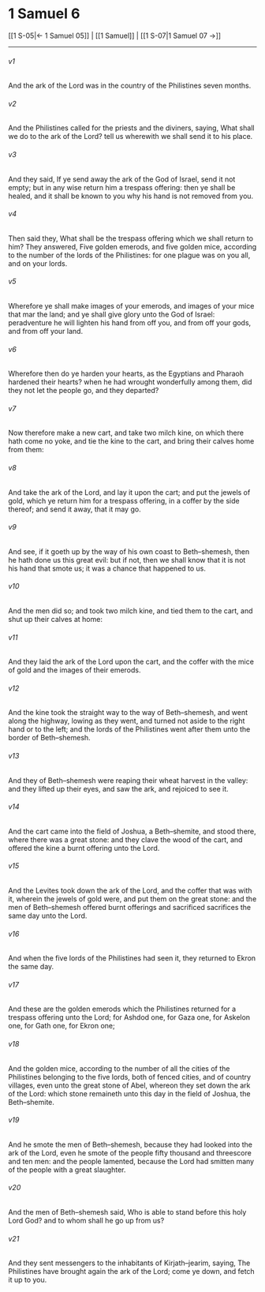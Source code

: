 # 1 Samuel 6

[[1 S-05|← 1 Samuel 05]] | [[1 Samuel]] | [[1 S-07|1 Samuel 07 →]]
***

###### v1
And the ark of the Lord was in the country of the Philistines seven months.
###### v2
And the Philistines called for the priests and the diviners, saying, What shall we do to the ark of the Lord? tell us wherewith we shall send it to his place.
###### v3
And they said, If ye send away the ark of the God of Israel, send it not empty; but in any wise return him a trespass offering: then ye shall be healed, and it shall be known to you why his hand is not removed from you.
###### v4
Then said they, What shall be the trespass offering which we shall return to him? They answered, Five golden emerods, and five golden mice, according to the number of the lords of the Philistines: for one plague was on you all, and on your lords.
###### v5
Wherefore ye shall make images of your emerods, and images of your mice that mar the land; and ye shall give glory unto the God of Israel: peradventure he will lighten his hand from off you, and from off your gods, and from off your land.
###### v6
Wherefore then do ye harden your hearts, as the Egyptians and Pharaoh hardened their hearts? when he had wrought wonderfully among them, did they not let the people go, and they departed?
###### v7
Now therefore make a new cart, and take two milch kine, on which there hath come no yoke, and tie the kine to the cart, and bring their calves home from them:
###### v8
And take the ark of the Lord, and lay it upon the cart; and put the jewels of gold, which ye return him for a trespass offering, in a coffer by the side thereof; and send it away, that it may go.
###### v9
And see, if it goeth up by the way of his own coast to Beth–shemesh, then he hath done us this great evil: but if not, then we shall know that it is not his hand that smote us; it was a chance that happened to us.
###### v10
And the men did so; and took two milch kine, and tied them to the cart, and shut up their calves at home:
###### v11
And they laid the ark of the Lord upon the cart, and the coffer with the mice of gold and the images of their emerods.
###### v12
And the kine took the straight way to the way of Beth–shemesh, and went along the highway, lowing as they went, and turned not aside to the right hand or to the left; and the lords of the Philistines went after them unto the border of Beth–shemesh.
###### v13
And they of Beth–shemesh were reaping their wheat harvest in the valley: and they lifted up their eyes, and saw the ark, and rejoiced to see it.
###### v14
And the cart came into the field of Joshua, a Beth–shemite, and stood there, where there was a great stone: and they clave the wood of the cart, and offered the kine a burnt offering unto the Lord.
###### v15
And the Levites took down the ark of the Lord, and the coffer that was with it, wherein the jewels of gold were, and put them on the great stone: and the men of Beth–shemesh offered burnt offerings and sacrificed sacrifices the same day unto the Lord.
###### v16
And when the five lords of the Philistines had seen it, they returned to Ekron the same day.
###### v17
And these are the golden emerods which the Philistines returned for a trespass offering unto the Lord; for Ashdod one, for Gaza one, for Askelon one, for Gath one, for Ekron one;
###### v18
And the golden mice, according to the number of all the cities of the Philistines belonging to the five lords, both of fenced cities, and of country villages, even unto the great stone of Abel, whereon they set down the ark of the Lord: which stone remaineth unto this day in the field of Joshua, the Beth–shemite.
###### v19
And he smote the men of Beth–shemesh, because they had looked into the ark of the Lord, even he smote of the people fifty thousand and threescore and ten men: and the people lamented, because the Lord had smitten many of the people with a great slaughter.
###### v20
And the men of Beth–shemesh said, Who is able to stand before this holy Lord God? and to whom shall he go up from us?
###### v21
And they sent messengers to the inhabitants of Kirjath–jearim, saying, The Philistines have brought again the ark of the Lord; come ye down, and fetch it up to you. 
